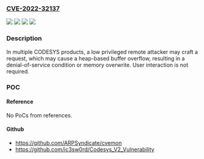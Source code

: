 ### [CVE-2022-32137](https://cve.mitre.org/cgi-bin/cvename.cgi?name=CVE-2022-32137)
![](https://img.shields.io/static/v1?label=Product&message=PLCWinNT&color=blue)
![](https://img.shields.io/static/v1?label=Product&message=Runtime%20Toolkit&color=blue)
![](https://img.shields.io/static/v1?label=Version&message=V2%3C%20V2.4.7.57%20&color=brighgreen)
![](https://img.shields.io/static/v1?label=Vulnerability&message=CWE-122%20Heap-based%20Buffer%20Overflow&color=brighgreen)

### Description

In multiple CODESYS products, a low privileged remote attacker may craft a request, which may cause a heap-based buffer overflow, resulting in a denial-of-service condition or memory overwrite. User interaction is not required.

### POC

#### Reference
No PoCs from references.

#### Github
- https://github.com/ARPSyndicate/cvemon
- https://github.com/ic3sw0rd/Codesys_V2_Vulnerability

